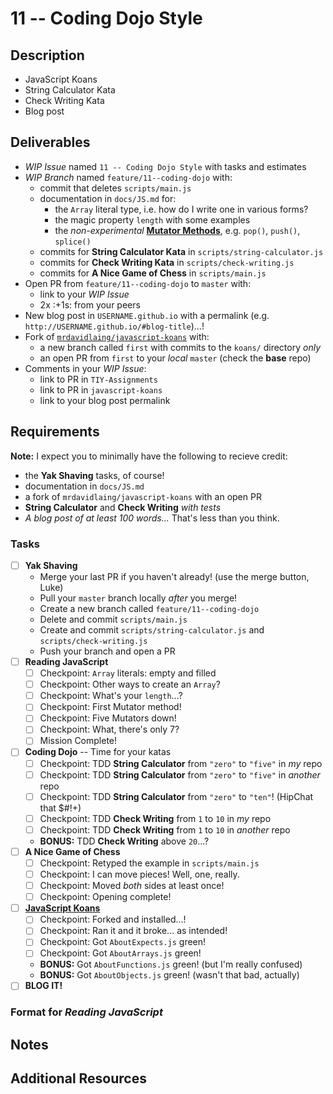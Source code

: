 # 11 -- Coding Dojo Style

## Description

* JavaScript Koans
* String Calculator Kata
* Check Writing Kata
* Blog post

## Deliverables

* _WIP Issue_ named `11 -- Coding Dojo Style` with tasks and estimates
* _WIP Branch_ named `feature/11--coding-dojo` with:
  * commit that deletes `scripts/main.js`
  * documentation in `docs/JS.md` for:
    * the `Array` literal type, i.e. how do I write one in various forms?
    * the magic property `length` with some examples
    * the _non-experimental_ [**Mutator Methods**](https://developer.mozilla.org/en-US/docs/Web/JavaScript/Reference/Global_Objects/Array#Mutator_methods), e.g. `pop()`, `push()`, `splice()`
  * commits for **String Calculator Kata** in `scripts/string-calculator.js`
  * commits for **Check Writing Kata** in `scripts/check-writing.js`
  * commits for **A Nice Game of Chess** in `scripts/main.js`
* Open PR from `feature/11--coding-dojo` to `master` with:
  * link to your _WIP Issue_
  * 2x :+1s: from your peers
* New blog post in `USERNAME.github.io` with a permalink (e.g. `http://USERNAME.github.io/#blog-title`)...!
* Fork of [`mrdavidlaing/javascript-koans`](https://github.com/mrdavidlaing/javascript-koans) with:
  * a new branch called `first` with commits to the `koans/` directory _only_
  * an open PR from `first` to your _local_ `master` (check the **base** repo)
* Comments in your _WIP Issue_:
  * link to PR in `TIY-Assignments`
  * link to PR in `javascript-koans`
  * link to your blog post permalink

## Requirements

**Note:** I expect you to minimally have the following to recieve credit:

* the **Yak Shaving** tasks, of course!
* documentation in `docs/JS.md`
* a fork of `mrdavidlaing/javascript-koans` with an open PR
* **String Calculator** and **Check Writing** _with tests_
* _A blog post of at least 100 words..._ That's less than you think.

### Tasks

* [ ] **Yak Shaving**
  * Merge your last PR if you haven't already! (use the merge button, Luke)
  * Pull your `master` branch locally _after_ you merge!
  * Create a new branch called `feature/11--coding-dojo`
  * Delete and commit `scripts/main.js`
  * Create and commit `scripts/string-calculator.js` and `scripts/check-writing.js`
  * Push your branch and open a PR
* [ ] **Reading JavaScript**
  * [ ] Checkpoint: `Array` literals: empty and filled
  * [ ] Checkpoint: Other ways to create an `Array`?
  * [ ] Checkpoint: What's your `length`...?
  * [ ] Checkpoint: First Mutator method!
  * [ ] Checkpoint: Five Mutators down!
  * [ ] Checkpoint: What, there's only 7?
  * [ ] Mission Complete!
* [ ] **Coding Dojo** -- Time for your katas
  * [ ] Checkpoint: TDD **String Calculator** from `"zero"` to `"five"` in _my_ repo
  * [ ] Checkpoint: TDD **String Calculator** from `"zero"` to `"five"` in _another_ repo
  * [ ] Checkpoint: TDD **String Calculator** from `"zero"` to `"ten"`! (HipChat that $#!+)
  * [ ] Checkpoint: TDD **Check Writing** from `1` to `10` in _my_ repo
  * [ ] Checkpoint: TDD **Check Writing** from `1` to `10` in _another_ repo
  * **BONUS:** TDD **Check Writing** above `20`...?
* [ ] **A Nice Game of Chess**
  * [ ] Checkpoint: Retyped the example in `scripts/main.js`
  * [ ] Checkpoint: I can move pieces! Well, one, really.
  * [ ] Checkpoint: Moved _both_ sides at least once!
  * [ ] Checkpoint: Opening complete!
* [ ] [**JavaScript Koans**](https://github.com/mrdavidlaing/javascript-koans)
  * [ ] Checkpoint: Forked and installed...!
  * [ ] Checkpoint: Ran it and it broke... as intended!
  * [ ] Checkpoint: Got `AboutExpects.js` green!
  * [ ] Checkpoint: Got `AboutArrays.js` green!
  * **BONUS:** Got `AboutFunctions.js` green! (but I'm really confused)
  * **BONUS:** Got `AboutObjects.js` green! (wasn't that bad, actually)
* [ ] **BLOG IT!**

### Format for _Reading JavaScript_



## Notes

## Additional Resources

